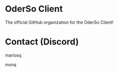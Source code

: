 # OderSo Client

The official GitHub organization for the OderSo Client!

# Contact (Discord)
mariosq

msnq
